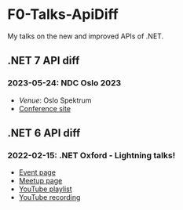 # F0-Talks-ApiDiff
My talks on the new and improved APIs of .NET.

## .NET 7 API diff

### 2023-05-24: NDC Oslo 2023
* _Venue_: Oslo Spektrum
* [Conference site](https://ndcoslo.com/)

## .NET 6 API diff

### 2022-02-15: .NET Oxford - Lightning talks!
* [Event page](https://www.dotnetoxford.com/posts/2022-02-lightning-talks)
* [Meetup page](https://www.meetup.com/dotnetoxford/events/281666694)
* [YouTube playlist](https://youtube.com/playlist?list=PL4qgjzgv2UYRfg8flAfyDp8QrEsb63jrS)
* [YouTube recording](https://www.youtube.com/watch?v=Wt52vf2es_I)
